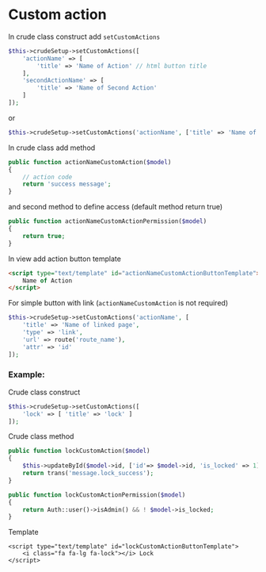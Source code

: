 Custom action
===

In crude class construct add `setCustomActions`

```php
$this->crudeSetup->setCustomActions([
    'actionName' => [
        'title' => 'Name of Action' // html button title
    ],
    'secondActionName' => [
        'title' => 'Name of Second Action'
    ]
]);
```

or

```php
$this->crudeSetup->setCustomActions('actionName', ['title' => 'Name of Action']);
```

In crude class add method

```php
public function actionNameCustomAction($model)
{
    // action code
    return 'success message';
}
```

and second method to define access (default method return true)

```php
public function actionNameCustomActionPermission($model)
{
    return true;
}
```

In view add action button template

```html
<script type="text/template" id="actionNameCustomActionButtonTemplate">
    Name of Action
</script>
```

For simple button with link (`actionNameCustomAction` is not required)

```php
$this->crudeSetup->setCustomActions('actionName', [
    'title' => 'Name of linked page',
    'type' => 'link',
    'url' => route('route_name'),
    'attr' => 'id'
]);
```

### Example:

Crude class construct

```php
$this->crudeSetup->setCustomActions([
    'lock' => [ 'title' => 'lock' ]
]);
```

Crude class method

```php
public function lockCustomAction($model)
{
    $this->updateById($model->id, ['id'=> $model->id, 'is_locked' => 1]);
    return trans('message.lock_success');
}

public function lockCustomActionPermission($model)
{
    return Auth::user()->isAdmin() && ! $model->is_locked;
}
```

Template

```
<script type="text/template" id="lockCustomActionButtonTemplate">
    <i class="fa fa-lg fa-lock"></i> Lock
</script>
```
